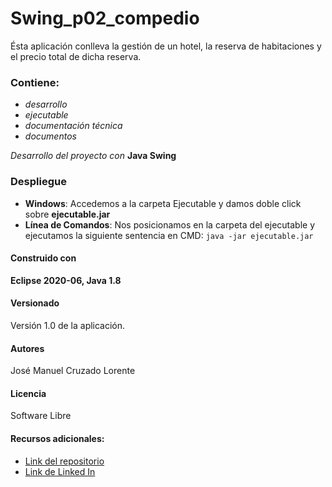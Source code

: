 # Swing_p02_compedio

Ésta aplicación conlleva la gestión de un hotel, la reserva de habitaciones y el precio total de dicha reserva.

### **Contiene**:

- *desarrollo*
- *ejecutable*
- *documentación técnica*
- *documentos*



*Desarrollo del proyecto con* **Java Swing** 

### Despliegue

- **Windows**: Accedemos a la carpeta Ejecutable y damos doble click sobre **ejecutable.jar**
- **Línea de Comandos**: Nos posicionamos en la carpeta del ejecutable y ejecutamos la siguiente sentencia en CMD: `java -jar ejecutable.jar`

#### Construido con

**Eclipse 2020-06, Java 1.8**

#### Versionado

Versión 1.0 de la aplicación.

#### Autores

José Manuel Cruzado Lorente

#### Licencia

Software Libre

#### Recursos adicionales:

- [Link del repositorio]( https://github.com/jmcl09/Swing_p02_compedio)
- [Link de Linked In ](https://www.linkedin.com/in/jose-manuel-934467194/)

